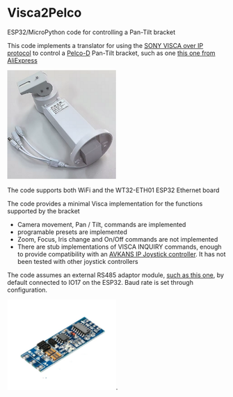 # Visca2Pelco
ESP32/MicroPython code for controlling a Pan-Tilt bracket

This code implements a translator for using the [SONY VISCA over IP protocol](https://www.sony.net/Products/CameraSystem/CA/BRC_X1000_BRC_H800/Technical_Document/C456100121.pdf) to control a [Pelco-D](https://www.commfront.com/pages/pelco-d-protocol-tutorial) Pan-Tilt bracket, such as one [this one from AliExpress](https://www.aliexpress.us/item/3256806846839809.html)

<img src="ScreenShots/PTZControllerImage.png" alt="PELCO-D Pan/Tilt Bracket" width="250"/>

The code supports both WiFi and the WT32-ETH01 ESP32 Ethernet board

The code provides a minimal Visca implementation for the functions supported by the bracket
- Camera movement, Pan / Tilt, commands are implemented
- programable presets are implemented
- Zoom, Focus, Iris change and On/Off commands are not implemented
- There are stub implementations of VISCA INQUIRY commands, enough to provide compatibility with an [AVKANS IP Joystick controller](https://avkans.com/products/avkans-super-ptz-camera-joystick-controller-ndi-camera-controller-keyboard-with-4d-joystick-for-live-streaming-onvif-visca-over-ip-rs422-rs485-rs232-pelco-d-p-support). It has not been tested with other joystick controllers

The code assumes an external RS485 adaptor module, [such as this one](https://www.amazon.com/dp/B0BXDJHFSP), by default connected to IO17 on the ESP32. Baud rate is set through configuration.

<img src="ScreenShots/RS485Module.png" alt="RS485 Module" width="250">. 
